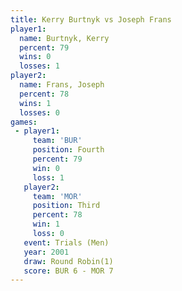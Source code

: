 ```yaml
---
title: Kerry Burtnyk vs Joseph Frans
player1:              
  name: Burtnyk, Kerry
  percent: 79         
  wins: 0             
  losses: 1           
player2:              
  name: Frans, Joseph 
  percent: 78         
  wins: 1             
  losses: 0           
games:
 - player1:          
     team: 'BUR'     
     position: Fourth
     percent: 79     
     win: 0          
     loss: 1         
   player2:         
     team: 'MOR'    
     position: Third
     percent: 78    
     win: 1         
     loss: 0        
   event: Trials (Men) 
   year: 2001          
   draw: Round Robin(1)
   score: BUR 6 - MOR 7
---
```


